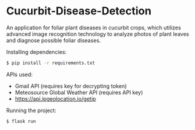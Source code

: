 # Cucurbit-Disease-Detection
An application for foliar plant diseases in cucurbit crops, which utilizes advanced image recognition technology to analyze photos of plant leaves and diagnose possible foliar diseases.

Installing dependencies:
```bash
$ pip install -r requirements.txt
```
APIs used:
- Gmail API (requires key for decrypting token) 
- Meteosource Global Weather API (requires API key)
- https://api.ipgeolocation.io/getip


Running the project:
```bash
$ flask run
```

